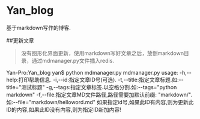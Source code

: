 # Yan_blog
基于markdown写作的博客.



##更新文章
>没有图形化界面更新，使用markdown写好文章之后，放倒markdown目录，通过mdmanager.py文件插入redis.

Yan-Pro:Yan_blog yan$ python mdmanager.py 
mdmanager.py usage:
-h,--help:打印帮助信息.
-i,--id:指定文章ID号(可选).
-t,--title:指定文章标题.如:--title="测试标题"
-g,--tags:指定文章标签.以空格分割.如:--tags="python markdown"
-f,--file:指定文章MD文件路径,路径需要加默认前缀: "markdown/".如:--file="markdown/helloword.md"
如果指定id号,如果此ID有内容,则为更新此ID的内容,如果此ID没有内容,则为指定ID新加内容!
